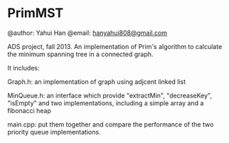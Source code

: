 PrimMST
=======
@author: Yahui Han 
@email: hanyahui808@gmail.com

ADS project, fall 2013. An implementation of Prim's algorithm to calculate the minimum spanning tree in a connected graph.

It includes:

Graph.h: an implementation of graph using adjcent linked list

MinQueue.h: an interface which provide "extractMin", "decreaseKey", "isEmpty" and two implementations, including 
a simple array and a fibonacci heap

main.cpp: put them together and compare the performance of the two priority queue implementations.
